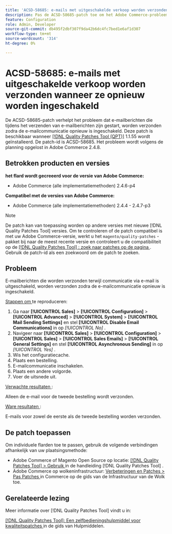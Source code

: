 ```yaml
---
title: 'ACSD-58685: e-mails met uitgeschakelde verkoop worden verzonden wanneer ze opnieuw worden ingeschakeld'
description: Pas de ACSD-58685-patch toe om het Adobe Commerce-probleem op te lossen, waarbij e-mailberichten die tijdens de communicatie via e-mail worden geïnitieerd, worden verzonden zodra de e-mailcommunicatie opnieuw is ingeschakeld.
feature: Configuration
role: Admin, Developer
source-git-commit: db495f2dbf307f9da42b6dc4fc7bed1e6af1d307
workflow-type: tm+mt
source-wordcount: '314'
ht-degree: 0%

---
```


# ACSD-58685: e-mails met uitgeschakelde verkoop worden verzonden wanneer ze opnieuw worden ingeschakeld

De ACSD-58685-patch verhelpt het probleem dat e-mailberichten die tijdens het verzenden van e-mailberichten zijn gestart, worden verzonden zodra de e-mailcommunicatie opnieuw is ingeschakeld. Deze patch is beschikbaar wanneer [[!DNL Quality Patches Tool (QPT)]](/help/tools/quality-patches-tool/quality-patches-tool-to-self-serve-quality-patches.md) 1.1.55 wordt geïnstalleerd. De patch-id is ACSD-58685. Het probleem wordt volgens de planning opgelost in Adobe Commerce 2.4.8.

## Betrokken producten en versies

**het flard wordt gecreeerd voor de versie van Adobe Commerce:**

* Adobe Commerce (alle implementatiemethoden) 2.4.6-p4

**Compatibel met de versies van Adobe Commerce:**

* Adobe Commerce (alle implementatiemethoden) 2.4.4 - 2.4.7-p3

>[!NOTE]
>
>De patch kan van toepassing worden op andere versies met nieuwe [!DNL Quality Patches Tool] versies. Om te controleren of de patch compatibel is met uw Adobe Commerce-versie, werkt u het `magento/quality-patches` -pakket bij naar de meest recente versie en controleert u de compatibiliteit op de [[!DNL Quality Patches Tool] : zoek naar patches op de pagina ](https://experienceleague.adobe.com/tools/commerce-quality-patches/index.html) . Gebruik de patch-id als een zoekwoord om de patch te zoeken.

## Probleem

E-mailberichten die worden verzonden terwijl communicatie via e-mail is uitgeschakeld, worden verzonden zodra de e-mailcommunicatie opnieuw is ingeschakeld.

<u> Stappen om </u> te reproduceren:

1. Ga naar **[!UICONTROL Sales]** > **[!UICONTROL Configuration]** > **[!UICONTROL Advanced]** > **[!UICONTROL System]** > **[!UICONTROL Mail Sending Settings]** en stel **[!UICONTROL Disable Email Communications]** in op *[!UICONTROL No]* .
1. Navigeer naar **[!UICONTROL Sales]** > **[!UICONTROL Configuration]** > **[!UICONTROL Sales]** > **[!UICONTROL Sales Emails]** > **[!UICONTROL General Settings]** en stel **[!UICONTROL Asynchronous Sending]** in op *[!UICONTROL Yes]* .
1. Wis het configuratiecache.
1. Plaats een bestelling.
1. E-mailcommunicatie inschakelen.
1. Plaats een andere volgorde.
1. Voer de uitsnede uit.

<u> Verwachte resultaten </u>:

Alleen de e-mail voor de tweede bestelling wordt verzonden.

<u> Ware resultaten </u>:

E-mails voor zowel de eerste als de tweede bestelling worden verzonden.

## De patch toepassen

Om individuele flarden toe te passen, gebruik de volgende verbindingen afhankelijk van uw plaatsingsmethode:

* Adobe Commerce of Magento Open Source op locatie: [[!DNL Quality Patches Tool]  > Gebruik ](/help/tools/quality-patches-tool/usage.md) in de handleiding [!DNL Quality Patches Tool] .
* Adobe Commerce op wolkeninfrastructuur: [ Verbeteringen en Patches > Pas Patches ](https://experienceleague.adobe.com/docs/commerce-cloud-service/user-guide/develop/upgrade/apply-patches.html) in Commerce op de gids van de Infrastructuur van de Wolk toe.

## Gerelateerde lezing

Meer informatie over [!DNL Quality Patches Tool] vindt u in:

[[!DNL Quality Patches Tool]: Een zelfbedieningshulpmiddel voor kwaliteitspatches ](/help/tools/quality-patches-tool/quality-patches-tool-to-self-serve-quality-patches.md) in de gids van Hulpmiddelen.
